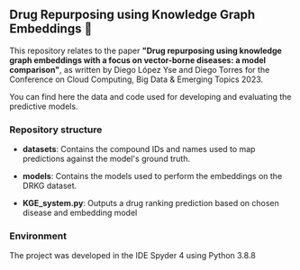 ## Drug Repurposing using Knowledge Graph Embeddings 💊
This repository relates to the paper **"Drug repurposing using knowledge graph embeddings with a focus on vector-borne diseases: a model comparison"**, as written by Diego López Yse and Diego Torres for the Conference on Cloud Computing, Big Data &amp; Emerging Topics 2023.

You can find here the data and code used for developing and evaluating the predictive models.

### Repository structure
- **datasets**: Contains the compound IDs and names used to map predictions against the model's ground truth.

- **models**: Contains the models used to perform the embeddings on the DRKG dataset.

- **KGE_system.py**: Outputs a drug ranking prediction based on chosen disease and embedding model

### Environment
The project was developed in the IDE Spyder 4 using Python 3.8.8
